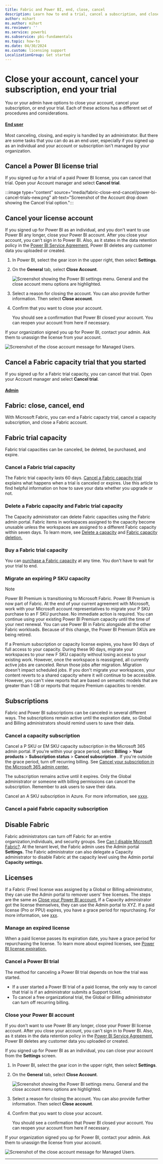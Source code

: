 ```yaml
---
title: Fabric and Power BI, end, close, cancel
description: Learn how to end a trial, cancel a subscription, and close an account in Fabric and Power BI. 
author: mihart
ms.author: mihart
ms.reviewer: ''
ms.service: powerbi
ms.subservice: pbi-fundamentals
ms.topic: how-to
ms.date: 04/30/2024
ms.custom: licensing support
LocalizationGroup: Get started
---
```


# Close your account, cancel your subscription, end your trial

You or your admin have options to close your account, cancel your subscription, or end your trial. Each of these actions has a different set of procedures and considerations. 

#### [End user](#tab/enduser)

Most canceling, closing, and expiry is handled by an administrator.  But there are some tasks that you can do as an end user, especially if you signed up as an individual and your account or subscription isn't managed by your organization. 

## Cancel a Power BI license trial

If you signed up for a trial of a paid Power BI license, you can cancel that trial. Open your Account manager and select **Cancel trial**.

:::image type="content" source="media/fabric-close-end-cancel/power-bi-cancel-trials-new.png" alt-text="Screenshot of the Account drop down showing the Cancel trial option.":::

## Cancel your license account

If you signed up for Power BI as an individual, and you don't want to use Power BI any longer, close your Power BI account. After you close your account, you can't sign in to Power BI. Also, as it states in the data retention policy in the [Power BI Service Agreement](https://azure.microsoft.com/support/legal/subscription-agreement/), Power BI deletes any customer data you uploaded or created.

1. In Power BI, select the gear icon in the upper right, then select **Settings**.

1. On the **General** tab, select **Close Account**.

    ![Screenshot showing the Power BI settings menu. General and the close account menu options are highlighted.](media/fabric-close-end-cancel/close-account-settings-2.png)

1. Select a reason for closing the account. You can also provide further information. Then select **Close account**.

1. Confirm that you want to close your account.

    You should see a confirmation that Power BI closed your account. You can reopen your account from here if necessary.

If your organization signed you up for Power BI, contact your admin. Ask them to unassign the license from your account.

![Screenshot of the close account message for Managed Users.](media/fabric-close-end-cancel/close-account-managed.png)

## Cancel a Fabric capacity trial that you started

If you signed up for a Fabric trial capacity, you can cancel that trial. Open your Account manager and select **Cancel trial**.

#### [Admin](#tab/admin)

## Fabric: close, cancel, end

With Microsoft Fabric, you can end a Fabric capacty trial, cancel a capacity subscription, and close a Fabric account. 

## Fabric trial capacity

Fabric trial capacities can be canceled, be deleted, be purchased, and expire. 

### Cancel a Fabric trial capacity

The Fabric trial capacity lasts 60 days. [Cancel a Fabric capacity trial](../get-started/fabric-trial.md#end-a-fabric-trial) explains what happens when a trial is canceled or expires. Use this article to find helpful information on how to save your data whether you upgrade or not.  

### Delete a Fabric capacity and Fabric trial capacity

The Capacity administrator can delete Fabric capacities using the Fabric admin portal. Fabric items in workspaces assigned to the capacity become unusable unless the workspaces are assigned to a different Fabric capacity within seven days. To learn more, see [Delete a capacity](../admin/capacity-settings.md#delete-a-capacity) and 
[Fabric capacity deletion.](../admin/service-admin-portal-capacity-settings.md#fabric-capacity-deletion)

### Buy a Fabric trial capacity

You can [purchase a Fabric capacity](buy-subscription.md) at any time. You don't have to wait for your trial to end. 

### Migrate an expiring P SKU capacity

> [!NOTE]
> Power BI Premium is transitioning to Microsoft Fabric. Power BI Premium is now part of Fabric. At the end of your current agreement with Microsoft, work with your Microsoft account representatives to migrate your P SKU purchase to an F SKU purchase. No immediate action is required. You can continue using your existing Power BI Premium capacity until the time of your next renewal. You can use Power BI in Fabric alongside all the other Fabric workloads. Because of this change, the Power BI Premium SKUs are being retired.

If a Premium subscription or capacity license expires, you have 90 days of full access to your capacity. During these 90 days, migrate your workspaces to your new F SKU capacity without losing access to your existing work. However, once the workspace is reassigned, all currently active jobs are canceled. Rerun those jobs after migration. Migration doesn't impact scheduled jobs. If you don't migrate your workspaces, your content reverts to a shared capacity where it will continue to be accessible.  However, you can't view reports that are based on semantic models that are greater than 1 GB or reports that require Premium capacities to render.

## Subscriptions

Fabric and Power BI subscriptions can be canceled in several different ways. The subscriptions remain active until the expiration date, so Global and Billing administrators should remind users to save their data. 

### Cancel a capacity subscription

Cancel a P SKU or EM SKU capacity subscription in the Microsoft 365 admin portal. If you're within your grace period, select **Billing** > **Your products** > **Subscription status** > **Cancel subscription** . If you're outside the grace period, turn off recurring billing. See [Cancel your subscription in the Microsoft 365 admin center.](/microsoft-365/commerce/subscriptions/cancel-your-subscription)

The subscription remains active until it expires. Only the Global administrator or someone with billing permissions can cancel the subscription. Remember to ask users to save their data. 

Cancel an A SKU subscription in Azure. For more information, see [xxxx](yyyy).

### Cancel a paid Fabric capacity subscription

<Mihir to write>

## Disable Fabric

Fabric administrators can turn off Fabric for an entire organization,individuals, and security groups. See [Can I disable Microsoft Fabric?](../admin/fabric-switch.md#can-i-disable-microsoft-fabric). At the tenant level, the Fabric admin uses the Admin portal **Settings.** The Fabric administrator can also delegate a Capacity administrator to disable Fabric at the capacity level using the Admin portal **Capacity settings.**

## Licenses
If a Fabric (Free) license was assigned by a Global or Billing administrator, they can use the Admin portal to remover users' free licenses. The steps are the same as [Close your Power BI account.](#close-your-power-bi-account) If a Capacity administrator got the license themselves, they can use the Admin portal to XYZ. If a paid license (Pro or PPU) expires, you have a grace period for repurchasing. For more information, see [xxx](yyy).


### Manage an expired license

When a paid license passes its expiration date, you have a grace period for repurchasing the license. To learn more about expired licenses, see [Power BI license expiration.](/power-bi/enterprise/service-admin-licensing-organization#power-bi-license-expiration)

### Cancel a Power BI trial

The method for canceling a Power BI trial depends on how the trial was started. 

- If a user started a Power BI trial of a paid license, the only way to cancel that trial is if an administrator submits a Support ticket.
- To cancel a free organizational trial, the Global or Billing administrator can turn off recurring billing. 

### Close your Power BI account

If you don't want to use Power BI any longer, close your Power BI license account. After you close your account, you can't sign in to Power BI. Also, as it states in the data retention policy in the [Power BI Service Agreement](https://azure.microsoft.com/support/legal/subscription-agreement/), Power BI deletes any customer data you uploaded or created.

If you signed up for Power BI as an individual, you can close your account from the **Settings** screen.

1. In Power BI, select the gear icon in the upper right, then select **Settings**.

1. On the **General** tab, select **Close Account**.

    ![Screenshot showing the Power BI settings menu. General and the close account menu options are highlighted.](media/fabric-close-end-cancel/close-account-settings-2.png)

1. Select a reason for closing the account. You can also provide further information. Then select **Close account**.

1. Confirm that you want to close your account.

    You should see a confirmation that Power BI closed your account. You can reopen your account from here if necessary.

If your organization signed you up for Power BI, contact your admin. Ask them to unassign the license from your account.

![Screenshot of the close account message for Managed Users.](media/fabric-close-end-cancel/close-account-managed.png)

---
